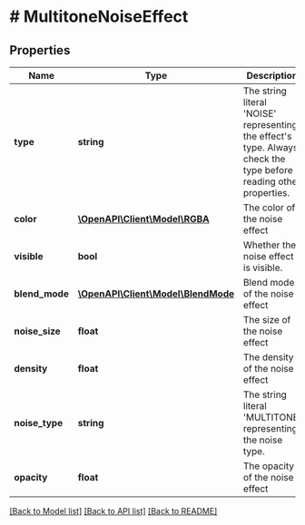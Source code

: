# # MultitoneNoiseEffect

## Properties

Name | Type | Description | Notes
------------ | ------------- | ------------- | -------------
**type** | **string** | The string literal &#39;NOISE&#39; representing the effect&#39;s type. Always check the type before reading other properties. |
**color** | [**\OpenAPI\Client\Model\RGBA**](RGBA.md) | The color of the noise effect |
**visible** | **bool** | Whether the noise effect is visible. |
**blend_mode** | [**\OpenAPI\Client\Model\BlendMode**](BlendMode.md) | Blend mode of the noise effect |
**noise_size** | **float** | The size of the noise effect |
**density** | **float** | The density of the noise effect |
**noise_type** | **string** | The string literal &#39;MULTITONE&#39; representing the noise type. |
**opacity** | **float** | The opacity of the noise effect |

[[Back to Model list]](../../README.md#models) [[Back to API list]](../../README.md#endpoints) [[Back to README]](../../README.md)
